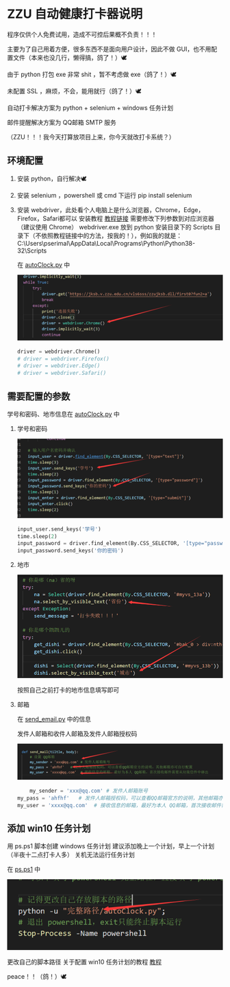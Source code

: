 # ZZU 自动健康打卡器说明

程序仅供个人免费试用，造成不可控后果概不负责！！！

主要为了自己用着方便，很多东西不是面向用户设计，因此不做 GUI，也不用配置文件（本来也没几行，懒得搞，鸽了！）🕊️

由于 python 打包 exe 非常 shit ，暂不考虑做 exe（鸽了！）🕊️

未配置 SSL ，麻烦，不会，能用就行（鸽了！）🕊️

自动打卡解决方案为 python + selenium + windows 任务计划

邮件提醒解决方案为 QQ邮箱 SMTP 服务

（ZZU！！！我今天打算放项目上来，你今天就改打卡系统？）

## 环境配置

1. 安装 python，自行解决🕊️
2. 安装 selenium ，powershell 或 cmd 下运行 pip install selenium
3. 安装 webdriver，此处看个人电脑上是什么浏览器，Chrome，Edge，Firefox，Safari都可以
    安装教程 [教程链接](https://www.cnblogs.com/ellencode/p/11327389.html)
    需要修改下列参数到对应浏览器（建议使用 Chrome）
    webdriver.exe 放到 python 安装目录下的 Scripts 目录下（不依照教程链接中的方法，按我的！），例如我的就是：
    C:\Users\pserimal\AppData\Local\Programs\Python\Python38-32\Scripts

    在 [autoClock.py](autoClock.py) 中

    ![](assets/QQ图片20220402211425.png)

    ```python
    driver = webdriver.Chrome()
    # driver = webdriver.Firefox()
    # driver = webdriver.Edge()
    # driver = webdriver.Safari()
    ```


## 需要配置的参数

学号和密码、地市信息在 [autoClock.py](autoClock.py) 中

1. 学号和密码

    ![学号密码](assets/QQ图片20220402205455.png)

    ```python
    input_user.send_keys('学号')
    time.sleep(2)
    input_password = driver.find_element(By.CSS_SELECTOR, '[type="password"]')
    input_password.send_keys('你的密码')
    ```

2. 地市

    ![](assets/QQ图片20220403095937.png)
   
   按照自己之前打卡的地市信息填写即可

3. 邮箱

    在 [send_email.py](send_email.py) 中的信息
   
    发件人邮箱和收件人邮箱及发件人邮箱授权码

    ![](assets/QQ图片20220402205857.png)

    ```python
        my_sender = 'xxx@qq.com' # 发件人邮箱账号
    my_pass = 'ahfhf'   # 发件人邮箱授权码，可以查看QQ邮箱官方的说明，其他邮箱亦可自行配置
    my_user = 'xxxx@qq.com'  # 接收信息的邮箱，最好为本人 QQ邮箱，首次接收邮件需要从垃圾信件中移出

    ```

## 添加 win10 任务计划

用 ps.ps1 脚本创建 windows 任务计划
建议添加晚上一个计划，早上一个计划（半夜十二点打卡人多）
关机无法运行任务计划

在 [ps.ps1](ps.ps1) 中

![](assets/QQ图片20220403094448.png)

更改自己的脚本路径
关于配置 win10 任务计划的教程 [教程](https://www.cnblogs.com/lishidefengchen/p/4381565.html)

peace！！（鸽！）🕊️
